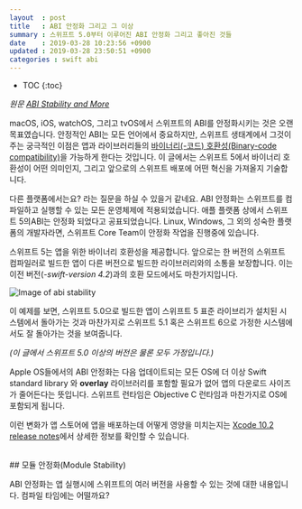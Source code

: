 ```yaml
---
layout  : post
title   : ABI 안정화 그리고 그 이상
summary : 스위프트 5.0부터 이루어진 ABI 안정화 그리고 좋아진 것들
date    : 2019-03-28 10:23:56 +0900
updated : 2019-03-28 23:50:51 +0900
categories : swift abi
---
```

* TOC
{:toc}

*원문 [ABI Stability and More](https://swift.org/blog/abi-stability-and-more/)*

macOS, iOS, watchOS, 그리고 tvOS에서 스위프트의 ABI를 안정화시키는 것은 오랜 목표였습니다. 안정적인 ABI는 모든 언어에서 중요하지만, 스위프트 생태계에서 그것이 주는 궁극적인 이점은 앱과 라이브러리들의 [바이너리(-코드) 호환성(Binary-code compatibility)](https://en.wikipedia.org/wiki/Binary-code_compatibility)을 가능하게 한다는 것입니다. 이 글에서는 스위프트 5에서 바이너리 호환성이 어떤 의미인지, 그리고 앞으로의 스위프트 배포에 어떤 혁신을 가져올지 기술합니다.

다른 플랫폼에서는요? 라는 질문을 하실 수 있을거 같네요. ABI 안정화는 스위프트를 컴파일하고 실행할 수 있는 모든 운영체제에 적용되었습니다. 애플 플랫폼 상에서 스위프트 5의ABI는 안정화 되었다고 공표되었습니다. Linux, Windows, 그 외의 성숙한 플랫폼의 개발자라면, 스위프트 Core Team이 안정화 작업을 진행중에 있습니다.

스위프트 5는 앱을 위한 바이너리 호환성을 제공합니다. 앞으로는 한 버전의 스위프트 컴파일러로 빌드한 앱이 다른 버전으로 빌드한 라이브러리와의 소통을 보장합니다. 이는 이전 버전(*-swift-version 4.2*)과의 호환 모드에서도 마찬가지입니다. 

![Image of abi stability](https://swift.org/assets/images/abi-stability-blog/abi-stability.png)

이 예제를 보면, 스위프트 5.0으로 빌드한 앱이 스위프트 5 표준 라이브리가 설치된 시스템에서 돌아가는 것과 마찬가지로 스위프트 5.1 혹은 스위프트 6으로 가정한 시스템에서도 잘 돌아가는 것을 보여줍니다.

*(이 글에서 스위프트 5.0 이상의 버전은 물론 모두 가정입니다.)*

Apple OS들에서의 ABI 안정화는 다음 업데이트되는 모든 OS에 더 이상 Swift standard library 와 **overlay** 라이브러리를 포함할 필요가 없어 앱의 다운로드 사이즈가 줄어든다는 뜻입니다. 스위프트 런타임은 Objective C 런타임과 마찬가지로 OS에 포함되게 됩니다.

이런 변화가 앱 스토어에 앱을 배포하는데 어떻게 영양을 미치는지는 [Xcode 10.2 release notes](https://developer.apple.com/documentation/xcode_release_notes/xcode_10_2_beta_release_notes/swift_5_release_notes_for_xcode_10_2_beta)에서 상세한 정보를 확인할 수 있습니다.

<br/>
## 모듈 안정화(Module Stability) 

ABI 안정화는 앱 실행시에 스위프트의 여러 버전을 사용할 수 있는 것에 대한 내용입니다. 컴파일 타임에는 어떨까요?
